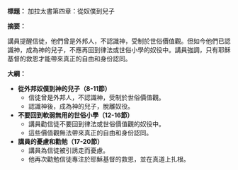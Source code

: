 **標題：** 加拉太書第四章：從奴僕到兒子

**摘要：**

講員提醒信徒，他們曾是外邦人，不認識神，受制於世俗價值觀。但如今他們已認識神，成為神的兒子，不應再回到律法或世俗小學的奴役中。講員強調，只有耶穌基督的救恩才能帶來真正的自由和身份認同。

**大綱：**

* **從外邦奴僕到神的兒子（8-11節）**
    * 信徒曾是外邦人，不認識神，受制於世俗價值觀。
    * 認識神後，成為神的兒子，脫離奴役。
* **不要回到軟弱無用的世俗小學（12-16節）**
    * 講員勸信徒不要回到律法或世俗價值觀的奴役中。
    * 這些價值觀無法帶來真正的自由和身份認同。
* **講員的憂慮和勸勉（17-20節）**
    * 講員為信徒被引誘走而憂慮。
    * 他再次勸勉信徒專注於耶穌基督的救恩，並在真道上扎根。